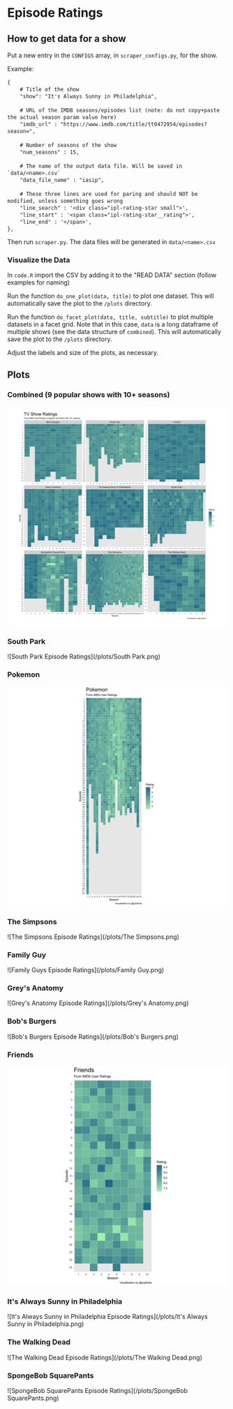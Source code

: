 # Episode Ratings

## How to get data for a show
Put a new entry in the `CONFIGS` array, in `scraper_configs.py`, for the show.

Example: 
```
{
    # Title of the show
    "show": "It's Always Sunny in Philadelphia",
    
    # URL of the IMDB seasons/episodes list (note: do not copy+paste the actual season param value here)
    "imdb_url" : "https://www.imdb.com/title/tt0472954/episodes?season=",
    
    # Number of seasons of the show
    "num_seasons" : 15,
    
    # The name of the output data file. Will be saved in `data/<name>.csv`
    "data_file_name" : "iasip",
    
    # These three lines are used for paring and should NOT be modified, unless something goes wrong
    "line_search" : '<div class="ipl-rating-star small">',
    "line_start" : '<span class="ipl-rating-star__rating">',
    "line_end" : '</span>',
},
```
Then run `scraper.py`. The data files will be generated in `data/<name>.csv`

### Visualize the Data

In `code.R` import the CSV by adding it to the "READ DATA" section (follow examples for naming)

Run the function `do_one_plot(data, title)` to plot one dataset. This will automatically save the plot to the `/plots` directory.

Run the function `do_facet_plot(data, title, subtitle)` to plot multiple datasets in a facet grid. Note that in this case, `data` is a long dataframe of multiple shows (see the data structure of `combined`). This will automatically save the plot to the `/plots` directory.

Adjust the labels and size of the plots, as necessary.

## Plots

### Combined (9 popular shows with 10+ seasons)
![combined](/plots/combined.png)

### South Park
![South Park Episode Ratings](/plots/South Park.png)

### Pokemon
![Pokemon Episode Ratings](/plots/Pokemon.png)

### The Simpsons
![The Simpsons Episode Ratings](/plots/The Simpsons.png)

### Family Guy
![Family Guys Episode Ratings](/plots/Family Guy.png)

### Grey's Anatomy
![Grey's Anatomy Episode Ratings](/plots/Grey's Anatomy.png)

### Bob's Burgers
![Bob's Burgers Episode Ratings](/plots/Bob's Burgers.png)

### Friends
![Friends Episode Ratings](/plots/Friends.png)

### It's Always Sunny in Philadelphia
![It's Always Sunny in Philadelphia Episode Ratings](/plots/It's Always Sunny in Philadelphia.png)

### The Walking Dead
![The Walking Dead Episode Ratings](/plots/The Walking Dead.png)

### SpongeBob SquarePants
![SpongeBob SquarePants Episode Ratings](/plots/SpongeBob SquarePants.png)
